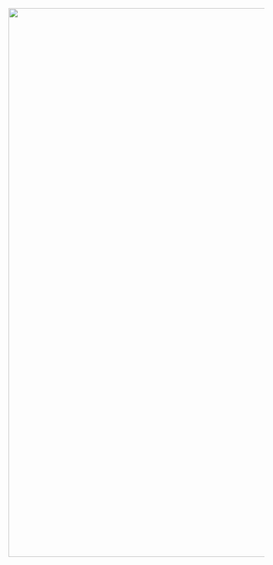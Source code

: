 

<p align="center">
 <img src="https://github.com/user-attachments/assets/0ee1c934-f701-4227-a8f4-d0232be8a5d7" width="1080px" />
</p>
